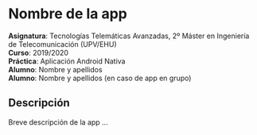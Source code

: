 # Nombre de la app

**Asignatura**: Tecnologías Telemáticas Avanzadas, 2º Máster en Ingeniería de Telecomunicación (UPV/EHU)  
**Curso**: 2019/2020  
**Práctica**: Aplicación Android Nativa  
**Alumno**: Nombre y apellidos  
**Alumno**: Nombre y apellidos (en caso de app en grupo)

## Descripción

Breve descripción de la app ...
